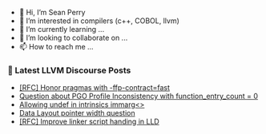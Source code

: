 - 👋 Hi, I’m Sean Perry
- 👀 I’m interested in compilers (c++, COBOL, llvm)
- 🌱 I’m currently learning ...
- 💞️ I’m looking to collaborate on ...
- 📫 How to reach me ...

<!---
s66perry/s66perry is a ✨ special ✨ repository because its `README.md` (this file) appears on your GitHub profile.
You can click the Preview link to take a look at your changes.
--->
### 📕 Latest LLVM Discourse Posts

<!-- DISCOURSE-LLVM:START -->
- [[RFC] Honor pragmas with -ffp-contract=fast](https://discourse.llvm.org/t/rfc-honor-pragmas-with-ffp-contract-fast/80797#post_12)
- [Question about PGO Profile Inconsistency with function_entry_count = 0](https://discourse.llvm.org/t/question-about-pgo-profile-inconsistency-with-function-entry-count-0/80861#post_2)
- [Allowing undef in intrinsics immarg&lt;&gt;](https://discourse.llvm.org/t/allowing-undef-in-intrinsics-immarg/80828#post_9)
- [Data Layout pointer width question](https://discourse.llvm.org/t/data-layout-pointer-width-question/80835#post_9)
- [[RFC] Improve linker script handing in LLD](https://discourse.llvm.org/t/rfc-improve-linker-script-handing-in-lld/80866#post_1)
<!-- DISCOURSE-LLVM:END -->
